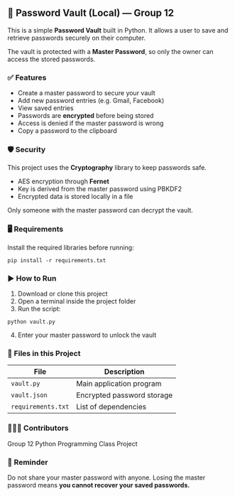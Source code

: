 

## 🔐 Password Vault (Local) — Group 12

This is a simple **Password Vault** built in Python.
It allows a user to save and retrieve passwords securely on their computer.

The vault is protected with a **Master Password**, so only the owner can access the stored passwords.


### ✅ Features

* Create a master password to secure your vault
* Add new password entries (e.g. Gmail, Facebook)
* View saved entries
* Passwords are **encrypted** before being stored
* Access is denied if the master password is wrong
* Copy a password to the clipboard


### 🛡 Security

This project uses the **Cryptography** library to keep passwords safe.

* AES encryption through **Fernet**
* Key is derived from the master password using PBKDF2
* Encrypted data is stored locally in a file

Only someone with the master password can decrypt the vault.


### 🖥 Requirements

Install the required libraries before running:

```
pip install -r requirements.txt
```


### ▶ How to Run

1. Download or clone this project
2. Open a terminal inside the project folder
3. Run the script:

```
python vault.py
```

4. Enter your master password to unlock the vault


### 📁 Files in this Project

| File               | Description                |
| ------------------ | -------------------------- |
| `vault.py`         | Main application program   |
| `vault.json`       | Encrypted password storage |
| `requirements.txt` | List of dependencies       |


### 👩🏽‍💻 Contributors

Group 12
Python Programming Class Project

### 📌 Reminder

Do not share your master password with anyone.
Losing the master password means **you cannot recover your saved passwords.**
